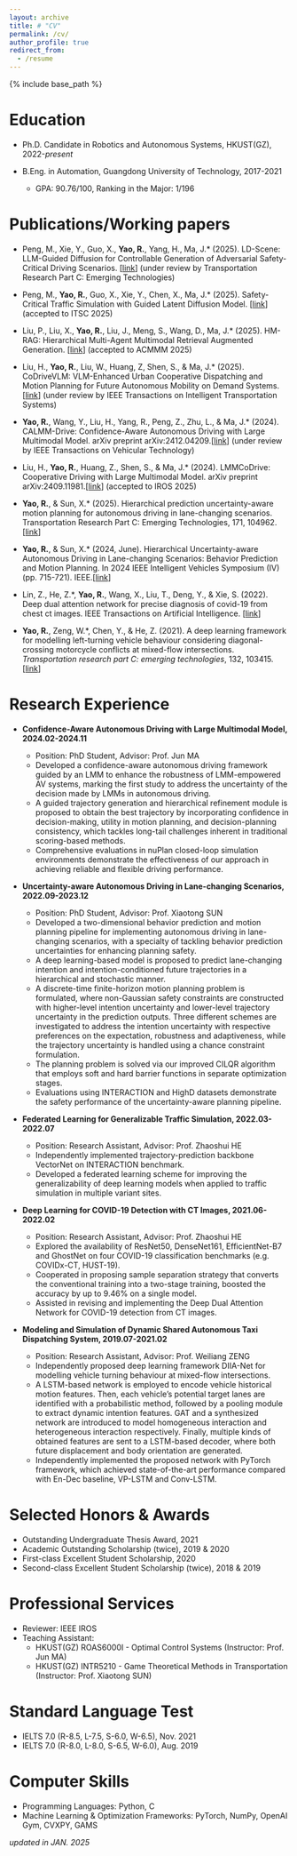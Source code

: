 ```yaml
---
layout: archive
title: # "CV"
permalink: /cv/
author_profile: true
redirect_from:
  - /resume
---
```


{% include base_path %}

Education
======
* Ph.D. Candidate in Robotics and Autonomous Systems, HKUST(GZ), 2022-*present*

* B.Eng. in Automation, Guangdong University of Technology, 2017-2021
  * GPA: 90.76/100, Ranking in the Major: 1/196

Publications/Working papers
======
* Peng, M., Xie, Y., Guo, X., **Yao, R.**, Yang, H., Ma, J.\* (2025). LD-Scene: LLM-Guided Diffusion for Controllable Generation of Adversarial Safety-Critical Driving Scenarios. [[link](https://arxiv.org/abs/2505.11247)] (under review by Transportation Research Part C: Emerging Technologies)

* Peng, M., **Yao, R.**, Guo, X., Xie, Y., Chen, X., Ma, J.\* (2025). Safety-Critical Traffic Simulation with Guided Latent Diffusion Model. [[link](https://arxiv.org/abs/2505.00515)] (accepted to ITSC 2025)

* Liu, P., Liu, X., **Yao, R.**, Liu, J., Meng, S., Wang, D., Ma, J.\* (2025). HM-RAG: Hierarchical Multi-Agent Multimodal Retrieval Augmented Generation. [[link](https://arxiv.org/abs/2504.12330)] (accepted to ACMMM 2025)

* Liu, H., **Yao, R.**, Liu, W., Huang, Z, Shen, S., & Ma, J.\* (2025). CoDriveVLM: VLM-Enhanced Urban Cooperative Dispatching and Motion Planning for Future Autonomous Mobility on Demand Systems. [[link](https://arxiv.org/abs/2501.06132)] (under review by IEEE Transactions on Intelligent Transportation Systems)

* **Yao, R.**, Wang, Y., Liu, H., Yang, R., Peng, Z., Zhu, L., & Ma, J.\* (2024). CALMM-Drive: Confidence-Aware Autonomous Driving with Large Multimodal Model. arXiv preprint arXiv:2412.04209.[[link](https://arxiv.org/abs/2412.04209)] (under review by IEEE Transactions on Vehicular Technology)

* Liu, H., **Yao, R.**, Huang, Z., Shen, S., & Ma, J.\* (2024). LMMCoDrive: Cooperative Driving with Large Multimodal Model. arXiv preprint arXiv:2409.11981.[[link](https://arxiv.org/abs/2409.11981)] (accepted to IROS 2025)

* **Yao, R.**, & Sun, X.\* (2025). Hierarchical prediction uncertainty-aware motion planning for autonomous driving in lane-changing scenarios. Transportation Research Part C: Emerging Technologies, 171, 104962.[[link](https://www.sciencedirect.com/science/article/pii/S0968090X24004832)]

* **Yao, R.**, & Sun, X.\* (2024, June). Hierarchical Uncertainty-aware Autonomous Driving in Lane-changing Scenarios: Behavior Prediction and Motion Planning. In 2024 IEEE Intelligent Vehicles Symposium (IV) (pp. 715-721). IEEE.[[link](https://ieeexplore.ieee.org/abstract/document/10588739?casa_token=7USZ_-HCQKQAAAAA:8ZIXXdekEba2UFFe0eq16kJSBv-UbrG3P-0fXbPbPmNqagbRBp1WgN3Zpd0QYvAWS63YyS85oalx)]

* Lin, Z., He, Z.\*, **Yao, R.**, Wang, X., Liu, T., Deng, Y., & Xie, S. (2022). Deep dual attention network for precise diagnosis of covid-19 from chest ct images. IEEE Transactions on Artificial Intelligence. [[link](https://ieeexplore.ieee.org/abstract/document/9965606?casa_token=1YA5Dal6dGUAAAAA:VTT0zr6uE6-kgGUJYoEMLy5EyEVd2LNQ0WCjsIPttDPs1kwI41yAqayR8YCZf5df0iyA9JMbpywW2A)]

* **Yao, R.**, Zeng, W.\*, Chen, Y., & He, Z. (2021). A deep learning framework for modelling left-turning vehicle behaviour considering diagonal-crossing motorcycle conflicts at mixed-flow intersections. *Transportation research part C: emerging technologies*, 132, 103415. \[[link](https://www.sciencedirect.com/science/article/pii/S0968090X21004095?casa_token=8HVnu5TwNUEAAAAA:Xd1y_ol0bzIKDdBls3o5K2fn8BjPebBTJ5OkSHGPVM-c9cvmr9Mr8rWfdih_JHMGwIrHMveR6TI)\]

Research Experience
======
* **Confidence-Aware Autonomous Driving with Large Multimodal Model, 2024.02-2024.11**
  * Position: PhD Student, Advisor: Prof. Jun MA
  * Developed a confidence-aware autonomous driving framework guided by an LMM to enhance the robustness of LMM-empowered AV systems, marking the first study to address the uncertainty of the decision made by LMMs in autonomous driving.
  * A guided trajectory generation and hierarchical refinement module is proposed to obtain the best trajectory by incorporating confidence in decision-making, utility in motion planning, and decision-planning consistency, which tackles long-tail challenges inherent in traditional scoring-based methods.
  * Comprehensive evaluations in nuPlan closed-loop simulation environments demonstrate the effectiveness of our approach in achieving reliable and flexible driving performance.

* **Uncertainty-aware Autonomous Driving in Lane-changing Scenarios, 2022.09-2023.12**
  * Position: PhD Student, Advisor: Prof. Xiaotong SUN
  * Developed a two-dimensional behavior prediction and motion planning pipeline for implementing autonomous driving in lane-changing scenarios, with a specialty of tackling behavior prediction uncertainties for enhancing planning safety.
  * A deep learning-based model is proposed to predict lane-changing intention and intention-conditioned future trajectories in a hierarchical and stochastic manner.
  * A discrete-time finite-horizon motion planning problem is formulated, where non-Gaussian safety constraints are constructed with higher-level intention uncertainty and lower-level trajectory uncertainty in the prediction outputs. Three different schemes are investigated to address the intention uncertainty with respective preferences on the expectation, robustness and adaptiveness, while the trajectory uncertainty is handled using a chance constraint formulation.
  * The planning problem is solved via our improved CILQR algorithm that employs soft and hard barrier functions in separate optimization stages.
  * Evaluations using INTERACTION and HighD datasets demonstrate the safety performance of the uncertainty-aware planning pipeline.

* **Federated Learning for Generalizable Traffic Simulation, 2022.03-2022.07**
  * Position: Research Assistant, Advisor: Prof. Zhaoshui HE
  * Independently implemented trajectory-prediction backbone VectorNet on INTERACTION benchmark.
  * Developed a federated learning scheme for improving the generalizability of deep learning models when applied to traffic simulation in multiple variant sites.

* **Deep Learning for COVID-19 Detection with CT Images, 2021.06-2022.02**
  * Position: Research Assistant, Advisor: Prof. Zhaoshui HE
  * Explored the availability of ResNet50, DenseNet161, EfficientNet-B7 and GhostNet on four COVID-19 classification benchmarks (e.g. COVIDx-CT, HUST-19).
  * Cooperated in proposing sample separation strategy that converts the conventional training into a two-stage training, boosted the accuracy by up to 9.46% on a single model.
  * Assisted in revising and implementing the Deep Dual Attention Network for COVID-19 detection from CT images.

* **Modeling and Simulation of Dynamic Shared Autonomous Taxi Dispatching System, 2019.07-2021.02**
  * Position: Research Assistant, Advisor: Prof. Weiliang ZENG
  * Independently proposed deep learning framework DIIA-Net for modelling vehicle turning behaviour at mixed-flow intersections.
  * A LSTM-based network is employed to encode vehicle historical motion features. Then, each vehicle’s potential target lanes are identified with a probabilistic method, followed by a pooling module to extract dynamic intention features. GAT and a synthesized network are introduced to model homogeneous interaction and heterogeneous interaction respectively. Finally, multiple kinds of obtained features are sent to a LSTM-based decoder, where both future displacement and body orientation are generated.
  * Independently implemented the proposed network with PyTorch framework, which achieved state-of-the-art performance compared with En-Dec baseline, VP-LSTM and Conv-LSTM.

Selected Honors & Awards
======
* Outstanding Undergraduate Thesis Award, 2021
* Academic Outstanding Scholarship (twice), 2019 & 2020
* First-class Excellent Student Scholarship, 2020
* Second-class Excellent Student Scholarship (twice), 2018 & 2019

Professional Services
======
* Reviewer: IEEE IROS
* Teaching Assistant:
  * HKUST(GZ) ROAS6000I - Optimal Control Systems (Instructor: Prof. Jun MA)
  * HKUST(GZ) INTR5210 - Game Theoretical Methods in Transportation (Instructor: Prof. Xiaotong SUN)

Standard Language Test
======
* IELTS 7.0 (R-8.5, L-7.5, S-6.0, W-6.5), Nov. 2021
* IELTS 7.0 (R-8.0, L-8.0, S-6.5, W-6.0), Aug. 2019

Computer Skills
======
* Programming Languages: Python, C
* Machine Learning & Optimization Frameworks: PyTorch, NumPy, OpenAI Gym, CVXPY, GAMS

*updated in JAN. 2025*
